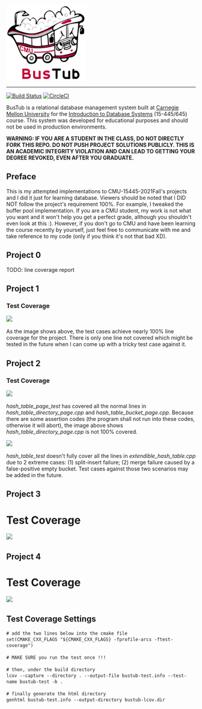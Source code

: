 <img src="logo/bustub-whiteborder.svg" alt="BusTub Logo" height="200">

-----------------

[![Build Status](https://travis-ci.org/cmu-db/bustub.svg?branch=master)](https://travis-ci.org/cmu-db/bustub)
[![CircleCI](https://circleci.com/gh/cmu-db/bustub/tree/master.svg?style=svg)](https://circleci.com/gh/cmu-db/bustub/tree/master)

BusTub is a relational database management system built at [Carnegie Mellon University](https://db.cs.cmu.edu) for the [Introduction to Database Systems](https://15445.courses.cs.cmu.edu) (15-445/645) course. This system was developed for educational purposes and should not be used in production environments.

**WARNING: IF YOU ARE A STUDENT IN THE CLASS, DO NOT DIRECTLY FORK THIS REPO. DO NOT PUSH PROJECT SOLUTIONS PUBLICLY. THIS IS AN ACADEMIC INTEGRITY VIOLATION AND CAN LEAD TO GETTING YOUR DEGREE REVOKED, EVEN AFTER YOU GRADUATE.**

## Preface
This is my attempted implementations to CMU-15445-2021Fall's projects and I did it just for learning database. Viewers should be noted that I DID NOT follow the project's requirement 100%. For example, I tweaked the buffer pool implementation. If you are a CMU student, my work is not what you want and it won't help you get a perfect grade, although you shouldn't even look at this :). However, if you don't go to CMU and have been learning the course recently by yourself, just feel free to communicate with me and take reference to my code (only if you think it's not that bad XD).

## Project 0
TODO: line coverage report

## Project 1
### Test Coverage
![](https://github.com/MeteorYee/still-working/blob/dev/master/images/project1_test_coverage.png)

As the image shows above, the test cases achieve nearly 100% line coverage for the project. There is only one line not covered which might be tested in the future when I can come up with a tricky test case against it.

## Project 2
### Test Coverage
![](https://github.com/MeteorYee/still-working/blob/dev/master/images/project2_page_test_lc.png)

*hash_table_page_test* has covered all the normal lines in *hash_table_directory_page.cpp* and *hash_table_bucket_page.cpp*. Because there are some assertion codes (the program shall not run into these codes, otherwise it will abort), the image above shows *hash_table_directory_page.cpp* is not 100% covered.

![](https://github.com/MeteorYee/still-working/blob/dev/master/images/project2_table_test_lc.png)

*hash_table_test* doesn't fully cover all the lines in *extendible_hash_table.cpp* due to 2 extreme cases: (1) split-insert failure; (2) merge failure caused by a false-positive empty bucket. Test cases against those two scenarios may be added in the future.

## Project 3
# Test Coverage

![](https://github.com/MeteorYee/still-working/blob/dev/master/images/project3-test-coverage.png)

## Project 4
# Test Coverage

![](https://github.com/MeteorYee/still-working/blob/dev/master/images/project4-lock-test-cov.png)

## Test Coverage Settings
```
# add the two lines below into the cmake file
set(CMAKE_CXX_FLAGS "${CMAKE_CXX_FLAGS} -fprofile-arcs -ftest-coverage")

# MAKE SURE you run the test once !!!

# then, under the build directory
lcov --capture --directory . --output-file bustub-test.info --test-name bustub-test -b .

# finally generate the html directory
genhtml bustub-test.info --output-directory bustub-lcov.dir
```